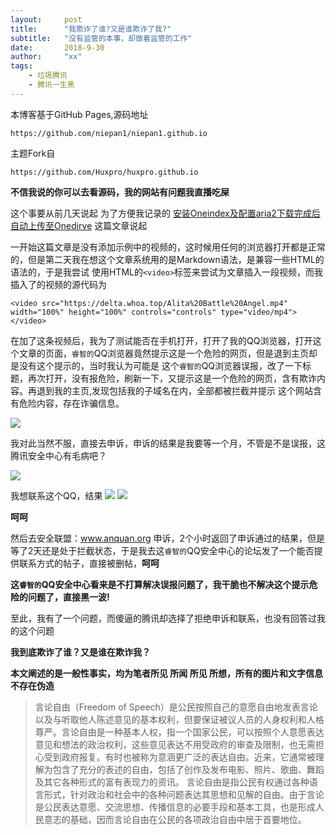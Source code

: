```yaml
---
layout:     post
title:      "我欺诈了谁?又是谁欺诈了我?"
subtitle:   "没有监管的本事，却做着监管的工作"
date:       2018-9-30
author:     "xx"
tags:
    - 垃圾腾讯
    - 腾讯一生黑
---
```

本博客基于GitHub Pages,源码地址

`https://github.com/niepan1/niepan1.github.io`

主题Fork自

`https://github.com/Huxpro/huxpro.github.io`

__不信我说的你可以去看源码，我的网站有问题我直播吃屎__


这个事要从前几天说起
为了方便我记录的 [安装Oneindex及配置aria2下载完成后自动上传至Onedirve](https://whoa.top/2018/09/12/onedrive/) 这篇文章说起

一开始这篇文章是没有添加示例中的视频的，这时候用任何的浏览器打开都是正常的，但是第二天我在想这个文章系统用的是Markdown语法，是兼容一些HTML的语法的，于是我尝试
使用HTML的`<video>`标签来尝试为文章插入一段视频，而我插入了的视频的源代码为
```
<video src="https://delta.whoa.top/Alita%20Battle%20Angel.mp4" width="100%" height="100%" controls="controls" type="video/mp4">
</video>
```

在加了这条视频后，我为了测试能否在手机打开，打开了我的QQ浏览器，打开这个文章的页面，`睿智的`QQ浏览器竟然提示这是一个危险的网页，但是退到主页却是没有这个提示的，当时我认为可能是
这个`睿智的`QQ浏览器误报，改了一下标题，再次打开，没有报危险，刷新一下，又提示这是一个危险的网页，含有欺诈内容。再退到我的主页,发现包括我的子域名在内，全部都被拦截并提示
这个网站含有危险内容，存在诈骗信息。

![](https://delta.whoa.top/others/img/fuckqq/TIM%E6%88%AA%E5%9B%BE20180930123624.jpg)

我对此当然不服，直接去申诉，申诉的结果是我要等一个月，不管是不是误报，这腾讯安全中心有毛病吧？

![](https://delta.whoa.top/others/img/fuckqq/TIM%E6%88%AA%E5%9B%BE20180930123607.jpg)

我想联系这个QQ，结果
![](https://delta.whoa.top/others/img/fuckqq/TIM%E6%88%AA%E5%9B%BE20180930123632.jpg)
![](https://delta.whoa.top/others/img/fuckqq/TIM%E6%88%AA%E5%9B%BE20180930123643.jpg)

__呵呵__

然后去安全联盟：www.anquan.org 申诉，2个小时返回了申诉通过的结果，但是等了2天还是处于拦截状态，于是我去这`睿智的`QQ安全中心的论坛发了一个能否提供联系方式的帖子，直接被删帖，__呵呵__

__这`睿智的`QQ安全中心看来是不打算解决误报问题了，我干脆也不解决这个提示危险的问题了，直接黑一波!__

至此，我有了一个问题，而傻逼的腾讯却选择了拒绝申诉和联系，也没有回答过我的这个问题

__我到底欺诈了谁？又是谁在欺诈我？__


__本文阐述的是一般性事实，均为笔者所见 所闻 所见 所想，所有的图片和文字信息不存在伪造__

>言论自由（Freedom of Speech）是公民按照自己的意愿自由地发表言论以及与听取他人陈述意见的基本权利，但要保证被议人员的人身权利和人格尊严。言论自由是一种基本人权，指一个国家公民，可以按照个人意愿表达意见和想法的政治权利，这些意见表达不用受政府的审查及限制，也无需担心受到政府报复。有时也被称为意涵更广泛的表达自由。近来，它通常被理解为包含了充分的表述的自由，包括了创作及发布电影、照片、歌曲、舞蹈及其它各种形式的富有表现力的资讯。
言论自由是指公民有权通过各种语言形式，针对政治和社会中的各种问题表达其思想和见解的自由。由于言论是公民表达意愿、交流思想、传播信息的必要手段和基本工具，也是形成人民意志的基础，因而言论自由在公民的各项政治自由中居于首要地位。